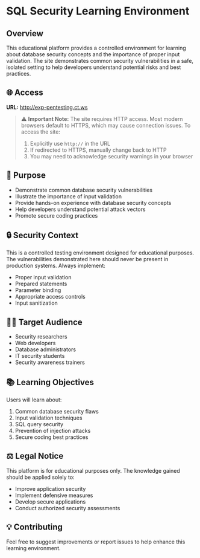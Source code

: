 # SQL Security Learning Environment

## Overview
This educational platform provides a controlled environment for learning about database security concepts and the importance of proper input validation. The site demonstrates common security vulnerabilities in a safe, isolated setting to help developers understand potential risks and best practices.

## 🌐 Access
**URL:** http://exp-pentesting.ct.ws

> ⚠️ **Important Note:** The site requires HTTP access. Most modern browsers default to HTTPS, which may cause connection issues. To access the site:
> 1. Explicitly use `http://` in the URL
> 2. If redirected to HTTPS, manually change back to HTTP
> 3. You may need to acknowledge security warnings in your browser

## 🎯 Purpose
- Demonstrate common database security vulnerabilities
- Illustrate the importance of input validation
- Provide hands-on experience with database security concepts
- Help developers understand potential attack vectors
- Promote secure coding practices

## 🔒 Security Context
This is a controlled testing environment designed for educational purposes. The vulnerabilities demonstrated here should never be present in production systems. Always implement:
- Proper input validation
- Prepared statements
- Parameter binding
- Appropriate access controls
- Input sanitization

## 👩‍💻 Target Audience
- Security researchers
- Web developers
- Database administrators
- IT security students
- Security awareness trainers

## 📚 Learning Objectives
Users will learn about:
1. Common database security flaws
2. Input validation techniques
3. SQL query security
4. Prevention of injection attacks
5. Secure coding best practices

## ⚖️ Legal Notice
This platform is for educational purposes only. The knowledge gained should be applied solely to:
- Improve application security
- Implement defensive measures
- Develop secure applications
- Conduct authorized security assessments

## 💡 Contributing
Feel free to suggest improvements or report issues to help enhance this learning environment.
